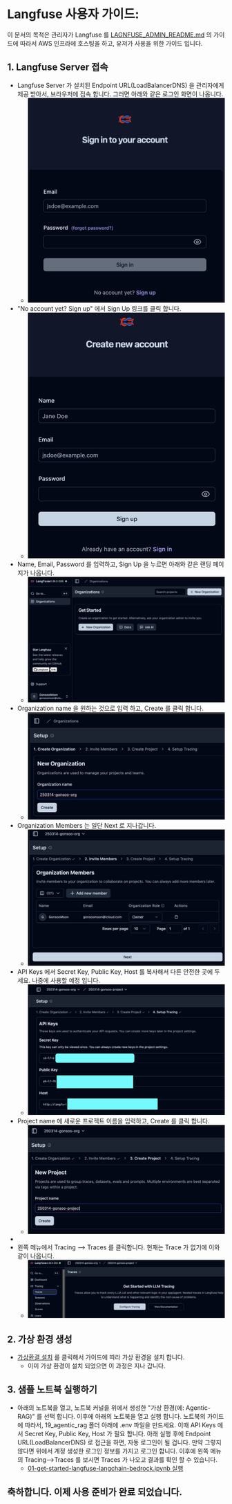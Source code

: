 # Langfuse 사용자 가이드: 


이 문서의 목적은  관리자가 Langfuse 를 [LAGNFUSE_ADMIN_README.md](LAGNFUSE_ADMIN_README.md) 의 가이드에 따라서 AWS 인프라에 호스팅을 하고, 유저가 사용을 위한 가이드 입니다. 


## 1. Langfuse Server 접속
- Langfuse Server 가 설치된 Endpoint URL(LoadBalancerDNS) 을 관리자에게 제공 받아서, 브라우저에 접속 합니다. 그러면 아래와 같은 로그인 화면이 나옵니다.
  - ![login_langfuse.png](img/login_langfuse.png)
- "No account yet? Sign up" 에서 Sign Up 링크를 클릭 합니다.
  - ![create_new_account.png](img/create_new_account.png)
- Name, Email, Password 를 입력하고, Sign Up 을 누르면 아래와 같은 랜딩 페이지가 나옵니다.
  - ![landing_page_langfuse.png](img/landing_page_langfuse.png)
- Organization name 을 원하는 것으로 입력 하고, Create 를 클릭 합니다.
  - ![langfuse-new-org.png](img/langfuse-new-org.png)  
- Organization Members 는 일단 Next 로 지나갑니다.
  - ![add_member_org.png](img/add_member_org.png)
- API Keys 에서 Secret Key, Public Key, Host 를 복사해서 다른 안전한 곳에 두세요. 나중에 사용할 예정 입니다. 
  - ![api_key_langfuse.png](img/api_key_langfuse.png)
- Project name 에 새로운 프로젝트 이름을 입력하고, Create 를 클릭 합니다.
  - ![new_project_langfuse.png](img/new_project_langfuse.png)   
-   
- 왼쪽 메뉴에서 Tracing --> Traces 를 클릭합니다. 현재는 Trace 가 없기에 이와 같이 나옵니다.
  - ![start_trace_langfuse.png](img/start_trace_langfuse.png)



## 2. 가상 환경 생성
- [가상환결 설치](README.md) 를 클릭해서 가이드에 따라 가상 환경을 설치 합니다.
    - 이미 가상 환경이 설치 되었으면 이 과정은 지나 갑니다.


## 3. 샘플 노트북 실행하기
- 아래의 노트북을 열고, 노트북 커널을 위에서 생성한 "가상 환경(에: Agentic-RAG)" 를 선택 합니다. 이후에 아래의 노트북을 열고 실행 합니다. 노트북의 가이드에 따라서, 19_agentic_rag 폴더 아래에 .env 파일을 만드세요. 이때 API Keys 에서 Secret Key, Public Key, Host 가 필요 합니다. 아래 실행 후에 Endpoint URL(LoadBalancerDNS) 로 접근을 하면, 자동 로그인이 될 겁니다. 만약 그렇지 않다면 위에서 계정 생성한 로그인 정보를 가지고 로그인 합니다. 이후에 왼쪽 메뉴의 Tracing-->Traces 를 보시면 Traces 가 나오고 결과를 확인 할 수 있습니다. 
  - [01-get-started-langfuse-langchain-bedrock.ipynb 실행](../05_start_agentic_workflow_langgraph_bedrock_langfuse/02_langfuse/01-get-started-langfuse-langchain-bedrock.ipynb)


## 축하합니다. 이제 사용 준비가 완료 되었습니다.
